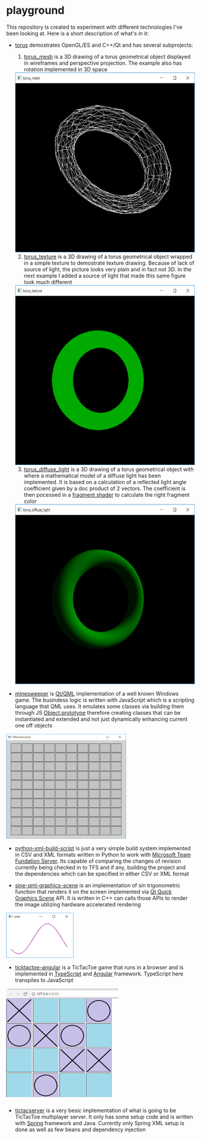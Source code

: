 # playground
This repository is created to experiment with different technologies I've been looking at. Here is a short description of what's in it:

* [torus](https://github.com/viktorburka/playground/tree/master/torus) demostrates OpenGL/ES and C++/Qt and has several subprojects:
  
  1. [torus_mesh](https://github.com/viktorburka/playground/tree/master/torus/torus_mesh) is a 3D drawing of a torus geometrical object displayed in wireframes and perspective projection. The example also has rotation implemented in 3D space
  <img src="https://github.com/viktorburka/playground/blob/master/torus/torus_mesh/doc/readme-md/torus_mesh.png" width="640" height="480">
  
  2. [torus_texture](https://github.com/viktorburka/playground/blob/master/torus/torus_texture/doc/readme-md/torus_texture.png) is a 3D drawing of a torus geometrical object wrapped in a simple texture to demostrate texture drawing. Because of lack of source of light, the picture looks very plain and in fact not 3D. In the next example I added a source of light that made this same figure look much different
  <img src="https://github.com/viktorburka/playground/blob/master/torus/torus_texture/doc/readme-md/torus_texture.png" width="640" height="480">
  
  3. [torus_diffuse_light](https://github.com/viktorburka/playground/blob/master/torus/torus_diffuse_light/doc/readme-md/diffuse_light.png) is a 3D drawing of a torus geometrical object with where a mathematical model of a diffuse light has been implemented. It is based on a calculation of a reflected light angle coefficient given by a doc product of 2 vectors. The coefficient is then pocessed in a [fragment shader](https://www.khronos.org/opengl/wiki/Fragment_Shader) to calculate the right fragment color
  <img src="https://github.com/viktorburka/playground/blob/master/torus/torus_diffuse_light/doc/readme-md/diffuse_light.png" width="640" height="480">

* [minesweeper](https://github.com/viktorburka/playground/tree/master/minesweeper) is [Qt/QML](http://doc.qt.io/qt-5/qtqml-index.html) implementation of a well known Windows game. The busindess logic is written with JavaScript which is a scripting language that QML uses. It emulates some classes via building them through JS [Object.prototype](https://developer.mozilla.org/en-US/docs/Learn/JavaScript/Objects/Object_prototypes) therefore creating classes that can be instantiated and extended and not just dynamically enhancing current one off objects
<img src="https://github.com/viktorburka/playground/blob/master/minesweeper/doc/readme-md/minesweeper.png" width="320" height="280">

* [python-xml-build-script](https://github.com/viktorburka/playground/tree/master/python-xml-build-script) is just a very simple build system implemented in CSV and XML formats written in Python to work with [Microsoft Team Fundation Server](https://www.visualstudio.com/tfs). Its capable of comparing the changes of revision currently being checked in to TFS and if any, building the project and the dependencies which can be specified in either CSV or XML format

* [sine-qml-graphics-scene](https://github.com/viktorburka/playground/tree/master/sine-qml-graphics-scene) is an implementation of sin trigonometric function that renders it on the screen implemented via [Qt Quick Graphics Scene](http://doc.qt.io/qt-5/qtquick-visualcanvas-scenegraph.html) API. It is written in C++ can calls those APIs to render the image utilizing hardware accelerated rendering
<img src="https://github.com/viktorburka/playground/blob/master/sine-qml-graphics-scene/doc/readme-md/sine.png" width="180" height="120">

* [ticktactoe-angular](https://github.com/viktorburka/playground/tree/master/ticktactoe-angular) is a TicTacToe game that runs in a browser and is implemented in [TypeScript](https://www.typescriptlang.org/) and [Angular](https://angular.io) framework. TypeScript here transpiles to JavaScript
<img src="https://github.com/viktorburka/playground/blob/master/ticktactoe-angular/doc/readme-md/tictactoe-angular.png" width="300" height="300">

* [tictacserver](https://github.com/viktorburka/playground/tree/master/tictacserver) is a very besic implementation of what is going to be TicTacToe multiplayer server. It only has some setup code and is written with [Spring](https://spring.io/) framework and Java. Currently only Spring XML setup is done as well as few beans and dependency injection
